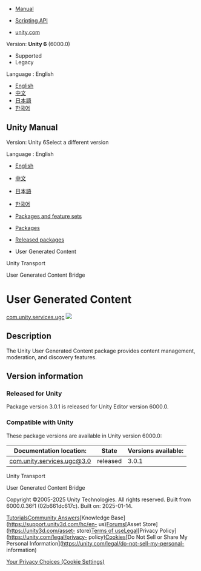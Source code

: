 [](https://docs.unity3d.com)

  * [Manual](../Manual/index.html)
  * [Scripting API](../ScriptReference/index.html)

  * [unity.com](https://unity.com/)

Version: **Unity 6** (6000.0)

  * Supported
  * Legacy

Language : English

  * [English](/Manual/com.unity.services.ugc.html)
  * [中文](/cn/current/Manual/com.unity.services.ugc.html)
  * [日本語](/ja/current/Manual/com.unity.services.ugc.html)
  * [한국어](/kr/current/Manual/com.unity.services.ugc.html)

[](https://docs.unity3d.com)

## Unity Manual

Version: Unity 6Select a different version

Language : English

  * [English](/Manual/com.unity.services.ugc.html)
  * [中文](/cn/current/Manual/com.unity.services.ugc.html)
  * [日本語](/ja/current/Manual/com.unity.services.ugc.html)
  * [한국어](/kr/current/Manual/com.unity.services.ugc.html)

  * [Packages and feature sets](PackagesList.html)
  * [Packages](Packages-all.html)
  * [Released packages](pack-safe.html)
  * User Generated Content 

[](com.unity.transport.html)

Unity Transport

[](com.unity.services.ugc.bridge.html)

User Generated Content Bridge

# User Generated Content

[com.unity.services.ugc](https://docs.unity.com/user-generated-content)
![](../uploads/Main/iconRel.png)

## Description

The Unity User Generated Content package provides content management,
moderation, and discovery features.

## Version information

### Released for Unity

Package version 3.0.1 is released for Unity Editor version 6000.0.

### Compatible with Unity

These package versions are available in Unity version 6000.0:

**Documentation location:** | **State** | **Versions available:**  
---|---|---  
[com.unity.services.ugc@3.0](https://docs.unity.com/user-generated-content) | released | 3.0.1  
  
[](com.unity.transport.html)

Unity Transport

[](com.unity.services.ugc.bridge.html)

User Generated Content Bridge

Copyright ©2005-2025 Unity Technologies. All rights reserved. Built from
6000.0.36f1 (02b661dc617c). Built on: 2025-01-14.

[Tutorials](https://learn.unity.com/)[Community
Answers](https://answers.unity3d.com)[Knowledge
Base](https://support.unity3d.com/hc/en-
us)[Forums](https://forum.unity3d.com)[Asset Store](https://unity3d.com/asset-
store)[Terms of
use](https://docs.unity3d.com/Manual/TermsOfUse.html)[Legal](https://unity.com/legal)[Privacy
Policy](https://unity.com/legal/privacy-
policy)[Cookies](https://unity.com/legal/cookie-policy)[Do Not Sell or Share
My Personal Information](https://unity.com/legal/do-not-sell-my-personal-
information)

[Your Privacy Choices (Cookie Settings)](javascript:void\(0\);)

